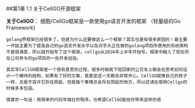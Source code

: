
##第1章 1.1 关于CellGO开源框架

**关于CellGO**：
细胞/CellGo框架是一款使用go语言开发的框架 （轻量级的Go Framework) 

    golang界框架已经很多了，但是为什么还要做这么一个框架？其实也是有很多原因的！最主要一开始主要为了提高自己的go语言开发水平以及对手头正在做的golang项目所使用的系统架构不是很满意，所以就开始写了这个框架。cellgo从2016年上半年开始写。框架中融入了现在所在公司参与的go项目的一些开发经验。
        
    其实写CellGO框架是一个很有意思的过程，很多时候我下班回家的公交车上都会在思考如何设计一个模块的结构，如果有了好的方案，我甚至这一天都会非常开心。CellGO就像自己的孩子一样，总是不容许它存在瑕疵，但是每个事情总会存在瑕疵的地方，所以还请在使用Cellgo的时候多多包涵。

    很喜欢一句话：用简单的代码写强壮的程序。也希望CellGO能给你带来这样的感
